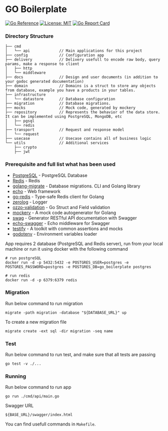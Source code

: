 # GO Boilerplate
[![Go Reference](https://pkg.go.dev/badge/github.com/andhikayuana/qiscus-unofficial-go.svg)](https://pkg.go.dev/github.com/syahidfrd/go-boilerplate)
[![License: MIT](https://img.shields.io/badge/License-MIT-yellow.svg)](https://opensource.org/licenses/MIT)
[![Go Report Card](https://goreportcard.com/badge/github.com/andhikayuana/qiscus-unofficial-go)](https://goreportcard.com/report/github.com/syahidfrd/go-boilerplate)

### Directory Structure
```
├── cmd
│   └── api             // Main applications for this project
├── config              // Configuration app
├── delivery            // Delivery usefull to encode raw body, query params, make a response to client
│   ├── http
│   └── middleware
├── docs                // Design and user documents (in addition to your godoc generated documentation)
├── domain              // Domains is a struct to store any objects from database, example you have a products in your tables.
├── infrastructure
│   └── datastore       // Database configuration
├── migration           // Database migrations.
├── mocks               // Mock code, generated by mockery
├── repository          // Represents the behavior of the data store. It can be implemented using PostgreSQL, MongoDB, etc
│   ├── pgsql
│   └── redis
├── transport           // Request and response model
│   └── request
├── usecase             // Usecase contains all of business logic
└── utils               // Additional services
    ├── crypto
    ├── jwt
```

### Prerequisite and full list what has been used
* [PostgreSQL](https://www.postgresql.org) - PostgreSQL Database
* [Redis](https://redis.com) - Redis
* [golang-migrate](https://github.com/golang-migrate/migrate) - Database migrations. CLI and Golang library
* [echo](https://github.com/labstack/echo) - Web framework
* [go-redis](https://github.com/go-redis/redis) - Type-safe Redis client for Golang
* [zerolog](https://github.com/rs/zerolog) - Logger
* [ozzo-validation](https://github.com/go-ozzo/ozzo-validation) - Go Struct and Field validation
* [mockery](https://github.com/vektra/mockery) - A mock code autogenerator for Golang
* [swag](https://github.com/swaggo/swag) - Generator RESTful API documentation with Swagger
* [echo-swagger](https://github.com/swaggo/echo-swagger) - Echo middleware for Swagger
* [testify](https://github.com/stretchr/testify) - A toolkit with common assertions and mocks
* [godotenv](https://github.com/joho/godotenv) - Environment variables loader

App requires 2 database (PostgreSQL and Redis server), run from your local machine or run it using docker with the following command
```
# run postgreSQL
docker run -d -p 5432:5432 -e POSTGRES_USER=postgres -e POSTGRES_PASSWORD=postgres -e POSTGRES_DB=go_boilerplate postgres

# run redis
docker run -d -p 6379:6379 redis
``` 

### Migration
Run below command to run migration
```
migrate -path migration -database "${DATABASE_URL}" up
```

To create a new migration file
```
migrate create -ext sql -dir migration -seq name
```

### Test
Run below command to run test, and make sure that all tests are passing
```
go test -v ./...
```

### Running
Run below command to run app
```
go run ./cmd/api/main.go
```

Swagger URL
```
${BASE_URL}/swagger/index.html
```

You can find usefull commands in `Makefile`.
